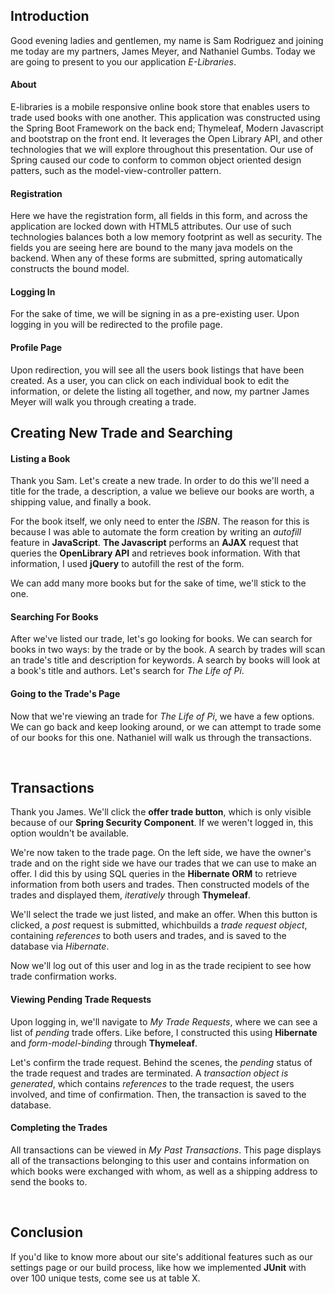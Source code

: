 ## Introduction
Good evening ladies and gentlemen, my name is Sam Rodriguez and joining me today are my partners, James Meyer, and Nathaniel Gumbs. Today we are 
going to present to you our application *E-Libraries*.

#### About

E-libraries is a mobile responsive online book store that enables users to trade used books with one another. This application was constructed 
using the Spring Boot Framework on the back end; Thymeleaf, Modern Javascript and bootstrap on the front end. It leverages the Open Library API, 
and other technologies that we will explore throughout this presentation. Our use of Spring caused our code to conform to common object oriented 
design patters, such as the model-view-controller pattern.

#### Registration

Here we have the registration form, all fields in this form, and across the application are locked down with HTML5 attributes. Our use of such 
technologies balances both a low memory footprint as well as security. The fields you are seeing here are bound to the many java models on the 
backend. When any of these forms are submitted, spring automatically constructs the bound model.

#### Logging In

For the sake of time, we will be signing in as a pre-existing user. Upon logging in you will be redirected to the profile page.

#### Profile Page

Upon redirection, you will see all the users book listings that have been created. As a user, you can click on each individual book 
to edit the information, or delete the listing all together, and now, my partner James Meyer will walk you through creating a trade.

## Creating New Trade and Searching

#### Listing a Book

Thank you Sam. Let's create a new trade. In order to do this we'll need a title for the trade, a description, a value we believe 
our books are worth, a shipping value, and finally a book. 

For the book itself, we only need to enter the *ISBN*. The reason for this is because I was able to automate the form
creation by writing an *autofill* feature in **JavaScript**. **The Javascript** performs an **AJAX** request that queries 
the **OpenLibrary API** and retrieves book information. With that information, I used **jQuery** to autofill the rest of 
the form.

We can add many more books but for the sake of time, we'll stick to the one. 

#### Searching For Books

After we've listed our trade, let's go looking for books. We can search for books in two ways: by the trade or by the book. A
search by trades will scan an trade's title and description for keywords. A search by books will look at a book's title and
authors. Let's search for *The Life of Pi*.

#### Going to the Trade's Page

Now that we're viewing an trade for *The Life of Pi*, we have a few options. We can go back and keep looking around, or we
can attempt to trade some of our books for this one. Nathaniel will walk us through the transactions.

<br>

## Transactions

Thank you James. We'll click the **offer trade button**, which is only visible because of our **Spring Security Component**. If we weren't logged in, this option wouldn't be available. 

We're now taken to the trade page. On the left side, we have the owner's trade and on the right side we have our trades
that we can use to make an offer. I did this by using SQL queries in the **Hibernate ORM** to retrieve information from both
users and trades. Then constructed models of the trades and displayed them, *iteratively* through **Thymeleaf**.

We'll select the trade we just listed, and make an offer. When this button is clicked, a *post* request is submitted, whichbuilds 
a *trade request object*, containing *references* to both users and trades, and is saved to the database via *Hibernate*.

Now we'll log out of this user and log in as the trade recipient to see how trade confirmation works.

#### Viewing Pending Trade Requests

Upon logging in, we'll navigate to *My Trade Requests*, where we can see a list of *pending* trade offers. Like before,
I constructed this using **Hibernate** and *form-model-binding* through **Thymeleaf**.

Let's confirm the trade request. Behind the scenes, the *pending* status of the trade request and trades are terminated. 
A *transaction object is generated*, which contains *references* to the trade request, the users involved, and time of 
confirmation. Then, the transaction is saved to the database.

#### Completing the Trades

All transactions can be viewed in *My Past Transactions*. This page displays all of the transactions belonging to this user
and contains information on which books were exchanged with whom, as well as a shipping address to send the books to.

<br>

## Conclusion

If you'd like to know more about our site's additional features such as our settings page or our build process, like how we implemented **JUnit** with over 100 unique tests, come see us at table X.
